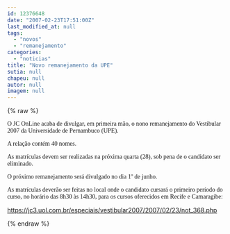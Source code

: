 ```yaml
---
id: 12376648
date: "2007-02-23T17:51:00Z"
last_modified_at: null
tags:
  - "novos"
  - "remanejamento"
categories:
  - "noticias"
title: "Novo remanejamento da UPE"
sutia: null
chapeu: null
autor: null
imagem: null
---
```

{% raw %}
<p><P><FONT face=Verdana>O JC OnLine acaba de divulgar, em primeira mão, o nono remanejamento do Vestibular 2007 da Universidade de Pernambuco (UPE). </FONT></P></p>
<p><P><FONT face=Verdana>A relação contém 40 nomes. </FONT></P></p>
<p><P><FONT face=Verdana>As matrículas devem ser realizadas na próxima quarta (28), sob pena de o candidato ser eliminado. </FONT></P></p>
<p><P><FONT face=Verdana>O próximo remanejamento será divulgado no dia 1º de junho.</FONT></P></p>
<p><P><FONT face=Verdana>As matrículas deverão ser feitas no local onde o candidato cursará o primeiro período do curso, no horário das 8h30 às 14h30, para os cursos oferecidos em Recife e Camaragibe:</FONT></P></p>
<p><P><A href=\"https://jc3.uol.com.br/especiais/vestibular2007/2007/02/23/not_368.php\">https://jc3.uol.com.br/especiais/vestibular2007/2007/02/23/not_368.php</A></P> </p>
{% endraw %}